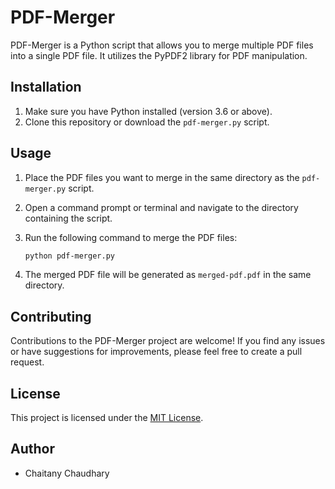 # PDF-Merger

PDF-Merger is a Python script that allows you to merge multiple PDF files into a single PDF file. It utilizes the PyPDF2 library for PDF manipulation.


## Installation

1. Make sure you have Python installed (version 3.6 or above).
2. Clone this repository or download the `pdf-merger.py` script.
## Usage

1. Place the PDF files you want to merge in the same directory as the `pdf-merger.py` script.
2. Open a command prompt or terminal and navigate to the directory containing the script.
3. Run the following command to merge the PDF files:

   ```bash
   python pdf-merger.py
   ```

4. The merged PDF file will be generated as `merged-pdf.pdf` in the same directory.
## Contributing

Contributions to the PDF-Merger project are welcome! If you find any issues or have suggestions for improvements, please feel free to create a pull request.


## License

This project is licensed under the [MIT License](LICENSE).
## Author

- Chaitany Chaudhary
